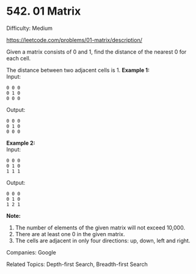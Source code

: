 # 542. 01 Matrix

Difficulty: Medium

https://leetcode.com/problems/01-matrix/description/

Given a matrix consists of 0 and 1, find the distance of the nearest 0 for each cell.

The distance between two adjacent cells is 1.
**Example 1:**  
Input:
```
0 0 0
0 1 0
0 0 0
```
Output:
```
0 0 0
0 1 0
0 0 0
```
**Example 2:**   
Input:
```
0 0 0
0 1 0
1 1 1
```
Output:
```
0 0 0
0 1 0
1 2 1
```
**Note:**
1. The number of elements of the given matrix will not exceed 10,000.
2. There are at least one 0 in the given matrix.
3. The cells are adjacent in only four directions: up, down, left and right.

Companies: Google

Related Topics: Depth-first Search, Breadth-first Search
